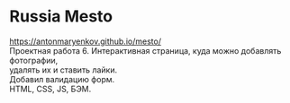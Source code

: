 # Russia Mesto #  
https://antonmaryenkov.github.io/mesto/  
Проектная работа 6. Интерактивная страница, куда можно добавлять фотографии,  
удалять их и ставить лайки.  
Добавил валидацию форм.  
HTML, CSS, JS, БЭМ.
